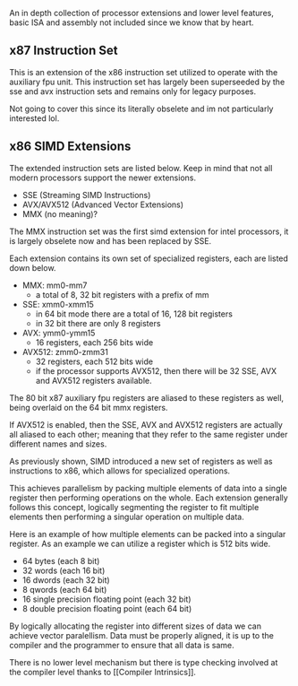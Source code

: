 An in depth collection of processor extensions and lower level features, basic ISA and assembly not included since we know that by heart.
## x87 Instruction Set
This is an extension of the x86 instruction set utilized to operate with the auxiliary fpu unit. This instruction set has largely been superseeded by the sse and avx instruction sets and remains only for legacy purposes.

Not going to cover this since its literally obselete and im not particularly interested lol.
## x86 SIMD Extensions
The extended instruction sets are listed below. Keep in mind that not all modern processors support the newer extensions.

* SSE (Streaming SIMD Instructions)
* AVX/AVX512 (Advanced Vector Extensions)
* MMX (no meaning)?

The MMX instruction set was the first simd extension for intel processors, it is largely obselete now and has been replaced by SSE.

Each extension contains its own set of specialized registers, each are listed down below.

* MMX: mm0-mm7
  * a total of 8, 32 bit registers with a prefix of mm
* SSE: xmm0-xmm15
  * in 64 bit mode there are a total of 16, 128 bit registers
  * in 32 bit there are only 8 registers
* AVX: ymm0-ymm15
  * 16 registers, each 256 bits wide
* AVX512: zmm0-zmm31
  * 32 registers, each 512 bits wide
  * if the processor supports AVX512, then there will be 32 SSE, AVX and AVX512 registers available.

The 80 bit x87 auxiliary fpu registers are aliased to these registers as well, being overlaid on the 64 bit mmx registers.

If AVX512 is enabled, then the SSE, AVX and AVX512 registers are actually all aliased to each other; meaning that they refer to the same register under different names and sizes.

As previously shown, SIMD introduced a new set of registers as well as instructions to x86, which allows for specialized operations. 

This achieves parallelism by packing multiple elements of data into a single register then performing operations on the whole. Each extension generally follows this concept, logically segmenting the register to fit multiple elements then performing a singular operation on multiple data.

Here is an example of how multiple elements can be packed into a singular register. As an example we can utilize a register which is 512 bits wide.

* 64 bytes     (each 8 bit)
* 32 words    (each 16 bit)
* 16 dwords  (each 32 bit)
* 8 qwords    (each 64 bit)
* 16 single precision floating point (each 32 bit)
* 8 double precision floating point (each 64 bit)

By logically allocating the register into different sizes of data we can achieve vector paralellism. Data must be properly aligned, it is up to the compiler and the programmer to ensure that all data is same.

There is no lower level mechanism but there is type checking involved at the compiler level thanks to [[Compiler Intrinsics]].
